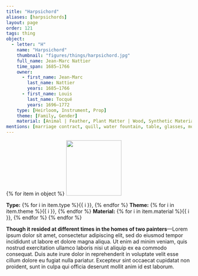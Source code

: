 ```yaml
---
title: "Harpsichord"
aliases: [harpsichords]
layout: page
order: 121
tags: thing
object:
  - letter: "H"
    name: "Harpsichord"
    thumbnail: "figures/things/harpsichord.jpg"
    full_name: Jean-Marc Nattier
    time_span: 1685–1766
    owner:
      - first_name: Jean-Marc
        last_name: Nattier
        years: 1685–1766
      - first_name: Louis
        last_name: Tocqué
        years: 1696–1772
    type: [Heirloom, Instrument, Prop]
    theme: [Family, Gender]
    material: [Animal | Feather, Plant Matter | Wood, Synthetic Materials | Paint/Pigment]
mentions: [marriage contract, quill, water fountain, table, glasses, modeling stand, bed, table]
---
```


{% for item in object %}
<img src="/_assets/images/{{ item.thumbnail }}" width="150"/>

**Type:** {% for i in item.type %}{{ i }}, {% endfor %}
**Theme:** {% for i in item.theme %}{{ i }}, {% endfor %}
**Material:** {% for i in item.material %}{{ i }}, {% endfor %}
{% endfor %}

**Though it resided at different times in the homes of two painters**—Lorem ipsum dolor sit amet, consectetur adipiscing elit, sed do eiusmod tempor incididunt ut labore et dolore magna aliqua. Ut enim ad minim veniam, quis nostrud exercitation ullamco laboris nisi ut aliquip ex ea commodo consequat. Duis aute irure dolor in reprehenderit in voluptate velit esse cillum dolore eu fugiat nulla pariatur. Excepteur sint occaecat cupidatat non proident, sunt in culpa qui officia deserunt mollit anim id est laborum.